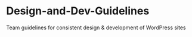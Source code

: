 # Design-and-Dev-Guidelines
Team guidelines for consistent design &amp; development of WordPress sites
